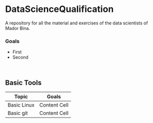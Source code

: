 # DataScienceQualification
A repository for all the material and exercises of the data scientists of Mador Bina.

### Goals
- First
- Second

<br/>

## Basic Tools
| Topic  | Goals |
| ------------- | ------------- |
| Basic Linux  | Content Cell  |
| Basic git  | Content Cell  |

